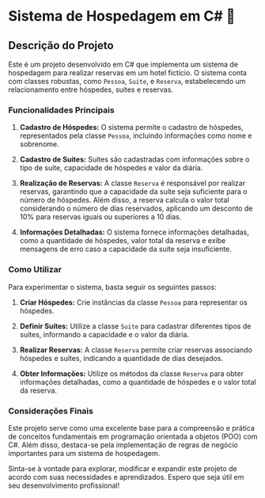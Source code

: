 # Sistema de Hospedagem em C# :hotel:

## Descrição do Projeto

Este é um projeto desenvolvido em C# que implementa um sistema de hospedagem para realizar reservas em um hotel fictício. O sistema conta com classes robustas, como `Pessoa`, `Suite`, e `Reserva`, estabelecendo um relacionamento entre hóspedes, suítes e reservas.

### Funcionalidades Principais

1. **Cadastro de Hóspedes:** O sistema permite o cadastro de hóspedes, representados pela classe `Pessoa`, incluindo informações como nome e sobrenome.

2. **Cadastro de Suítes:** Suítes são cadastradas com informações sobre o tipo de suíte, capacidade de hóspedes e valor da diária.

3. **Realização de Reservas:** A classe `Reserva` é responsável por realizar reservas, garantindo que a capacidade da suíte seja suficiente para o número de hóspedes. Além disso, a reserva calcula o valor total considerando o número de dias reservados, aplicando um desconto de 10% para reservas iguais ou superiores a 10 dias.

4. **Informações Detalhadas:** O sistema fornece informações detalhadas, como a quantidade de hóspedes, valor total da reserva e exibe mensagens de erro caso a capacidade da suíte seja insuficiente.

### Como Utilizar

Para experimentar o sistema, basta seguir os seguintes passos:

1. **Criar Hóspedes:** Crie instâncias da classe `Pessoa` para representar os hóspedes.

2. **Definir Suítes:** Utilize a classe `Suite` para cadastrar diferentes tipos de suítes, informando a capacidade e o valor da diária.

3. **Realizar Reservas:** A classe `Reserva` permite criar reservas associando hóspedes e suítes, indicando a quantidade de dias desejados.

4. **Obter Informações:** Utilize os métodos da classe `Reserva` para obter informações detalhadas, como a quantidade de hóspedes e o valor total da reserva.

### Considerações Finais

Este projeto serve como uma excelente base para a compreensão e prática de conceitos fundamentais em programação orientada a objetos (POO) com C#. Além disso, destaca-se pela implementação de regras de negócio importantes para um sistema de hospedagem.

Sinta-se à vontade para explorar, modificar e expandir este projeto de acordo com suas necessidades e aprendizados. Espero que seja útil em seu desenvolvimento profissional!
